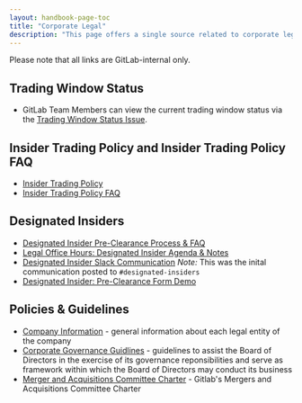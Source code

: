 ```yaml
---
layout: handbook-page-toc
title: "Corporate Legal"
description: "This page offers a single source related to corporate legal information."
---
```

Please note that all links are GitLab-internal only.

## Trading Window Status
- GitLab Team Members can view the current trading window status via the [Trading Window Status Issue](https://gitlab.com/gitlab-com/www-gitlab-com/-/issues/12780).


## Insider Trading Policy and Insider Trading Policy FAQ
- [Insider Trading Policy](https://drive.google.com/file/d/1c2tX4IK3GofrsA6N_i4Sr72hOcI1_g_q/view?usp=sharing)
- [Insider Trading Policy FAQ](https://docs.google.com/document/d/1vKFiYuieDQtKmrak-aAB2dTT3B3Q-aU4DtbcRm27X4U/edit?usp=sharing)


## Designated Insiders 
- [Designated Insider Pre-Clearance Process & FAQ](https://docs.google.com/document/d/1mcBtnfGbv4jSsJUklMQYyj2052MBHe4Lf9RkE-B9yvA/edit?usp=sharing)
- [Legal Office Hours: Designated Insider Agenda & Notes](https://docs.google.com/document/d/128ufQKKCkVXJgd0tEp81XQnhr5X1piGpZtxrXJ3iyzk/edit#heading=h.hnzbmxmoglh5)
- [Designated Insider Slack Communication](https://docs.google.com/document/d/1y7m1tOISRQjWAZKoxzii6SPxMknkexN6JQxNi4VMvPU/edit) _Note:_ This was the inital communication posted to `#designated-insiders`
- [Designated Insider: Pre-Clearance Form Demo](https://www.youtube.com/watch?v=7vas2sNjYxg)

## Policies & Guidelines
- [Company Information](https://gitlab.com/gitlab-com/finance/wikis/company-information) - general information about each legal entity of the company
- [Corporate Governance Guidlines](https://ir.gitlab.com/static-files/f108c2c0-2426-4bf5-b1db-054498136c0b) - guidelines to assist the Board of Directors in the exercise of its governance reponsibilities and serve as framework within which the Board of Directors may conduct its business
- [Merger and Acquisitions Committee Charter](https://drive.google.com/file/d/1_GG0JJ2NUq50djVx-yxwnrRJUhIYhs3D/view?usp=sharing) - Gitlab's Mergers and Acquisitions Committee Charter
